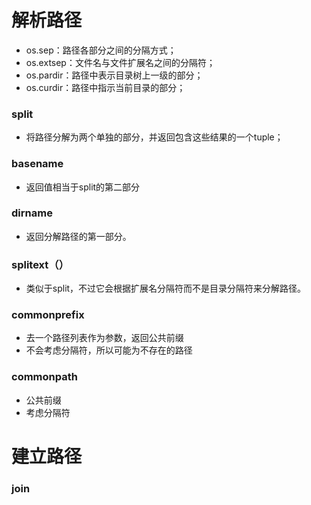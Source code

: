 # 解析路径

* os.sep：路径各部分之间的分隔方式；
* os.extsep：文件名与文件扩展名之间的分隔符；
* os.pardir：路径中表示目录树上一级的部分；
* os.curdir：路径中指示当前目录的部分；

### split

* 将路径分解为两个单独的部分，并返回包含这些结果的一个tuple；

### basename

* 返回值相当于split的第二部分

### dirname

* 返回分解路径的第一部分。



### splitext（）

* 类似于split，不过它会根据扩展名分隔符而不是目录分隔符来分解路径。

### commonprefix

* 去一个路径列表作为参数，返回公共前缀
* 不会考虑分隔符，所以可能为不存在的路径

### commonpath

* 公共前缀
* 考虑分隔符



# 建立路径

### join





# 